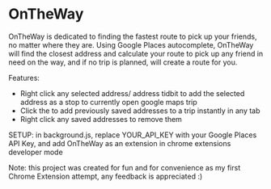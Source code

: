 # OnTheWay

OnTheWay is dedicated to finding the fastest route to pick up your friends, no matter where they are. Using Google Places autocomplete, OnTheWay will find the closest address and calculate your route to pick up any friend in need on the way, and if no trip is planned, will create a route for you.

Features:

- Right click any selected address/ address tidbit to add the selected address as a stop to currently open google maps trip
- Click the to add previously saved addresses to a trip instantly in any tab
- Right click any saved addresses to remove them

SETUP: in background.js, replace YOUR_API_KEY with your Google Places API Key, and add OnTheWay as an extension in chrome extensions developer mode

Note: this project was created for fun and for convenience as my first Chrome Extension attempt, any feedback is appreciated :)
